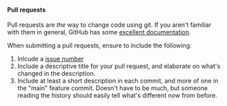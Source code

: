 #### Pull requests

Pull requests are _the_ way to change code using git. If you aren't familiar with them in general, GitHub has some [excellent documentation](https://help.github.com/articles/about-pull-requests/).

When submitting a pull requests, ensure to include the following:
1. Inlcude a [issue number](https://help.github.com/articles/autolinked-references-and-urls/)
2. Include a descriptive title for your pull request, and elaborate on what's changed in the description.
3. Include at least a short description in each commit, and more of one in the "main" feature commit. Doesn't have to be much, but someone reading the history should easily tell what's different now from before.